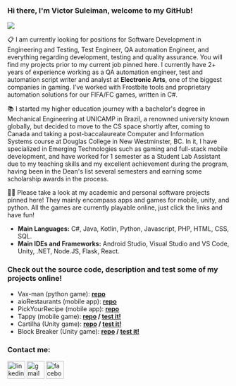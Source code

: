 ### Hi there, I'm Victor Suleiman, welcome to my GitHub!

![](https://media.licdn.com/dms/image/C5616AQGS5lidGQiMFQ/profile-displaybackgroundimage-shrink_350_1400/0/1594055474012?e=1710979200&v=beta&t=vJgFsN5pIT1XlBJpppD2jVeaD6JDVdtQ1B43Nb0uAt8)

📋 I am currently looking for positions for Software Development in Engineering and Testing, Test Engineer, QA automation Engineer, and everything regarding development, testing and quality assurance. You will find my projects prior to my current job pinned here. I currently have 2+ years of experience working as a QA automation engineer, test and automation script writer and analyst at **Electronic Arts**, one of the biggest companies in gaming. I've worked with Frostbite tools and proprietary automation solutions for our FIFA/FC games, written in C#.

📚 I started my higher education journey with a bachelor's degree in Mechanical Engineering at UNICAMP in Brazil, a renowned university known globally, but decided to move to the CS space shortly after, coming to Canada and taking a post-baccalaureate Computer and Information Systems course at Douglas College in New Westminster, BC. In it, I have specialized in Emerging Technologies such as gaming and full-stack mobile development, and have worked for 1 semester as a Student Lab Assistant due to my teaching skills and my excellent achievement during the program, having been in the Dean's list several semesters and earning some scholarship awards in the process. 

👨‍💻 Please take a look at my academic and personal software projects pinned here! They mainly encompass apps and games for mobile, unity, and python. All the games are currently playable online, just click the links and have fun!

* **Main Languages:** C#, Java, Kotlin, Python, Javascript, PHP, HTML, CSS, SQL.
* **Main IDEs and Frameworks:** Android Studio, Visual Studio and VS Code, Unity, .NET, Node.JS, Flask, React.

### Check out the source code, description and test some of my projects online!
* Vax-man (python game): **[repo](https://github.com/victorsuleiman/vaxman-pygame)**
* aioRestaurants (mobile app): **[repo](https://github.com/victorsuleiman/aioRestaurants)**
* PickYourRecipe (mobile app): **[repo](https://github.com/victorsuleiman/PickRecipe)**
* Tappy (mobile game): **[repo](https://github.com/victorsuleiman/TappyForAndroid) / [test it!](https://appetize.io/app/x6rea65rz3yn6mg4m3vedjh3g8?device=nexus7&scale=50&orientation=portrait&osVersion=8.1)**
* Cartilha (Unity game): **[repo](https://github.com/victorsuleiman/CartilhaGame) / [test it!](https://czzbandicoot.itch.io/cartilha)**
* Block Breaker (Unity game): **[repo](https://github.com/victorsuleiman/BlockBreakerRetro) / [test it!](https://simmer.io/@czzbandicoot/block-breaker)**

### Contact me:
[<img src='https://www.vectorico.com/wp-content/uploads/2018/02/LinkedIn-Icon-squircle-300x300.png' alt='linkedin' height='40'>](https://www.linkedin.com/in/https://www.linkedin.com/in/victorsuleiman//)  [<img src='https://seeklogo.com/images/G/gmail-new-2020-logo-32DBE11BB4-seeklogo.com.png' alt='gmail' height='40'>](mailto:victorsuleiman.1994@gmail.com)  [<img src='https://1.bp.blogspot.com/-S8HTBQqmfcs/XN0ACIRD9PI/AAAAAAAAAlo/FLhccuLdMfIFLhocRjWqsr9cVGdTN_8sgCPcBGAYYCw/s1600/f_logo_RGB-Blue_1024.png' alt='facebook' height='40'>](https://www.facebook.com/cazuzets) 
